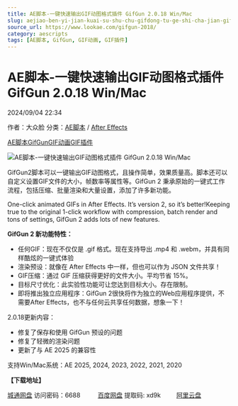 ```yaml
---
title: AE脚本-一键快速输出GIF动图格式插件 GifGun 2.0.18 Win/Mac
slug: aejiao-ben-yi-jian-kuai-su-shu-chu-gifdong-tu-ge-shi-cha-jian-gifgun-2-0-18-win-mac
source_url: https://www.lookae.com/gifgun-2018/
category: aescripts
tags: [AE脚本, GifGun, GIF动画, GIF插件]
---
```

# AE脚本-一键快速输出GIF动图格式插件 GifGun 2.0.18 Win/Mac

2024/09/04 22:34

作者：大众脸
分类：[AE脚本](https://www.lookae.com/after-effects/aescripts/) / [After Effects](https://www.lookae.com/after-effects/)

[AE脚本](https://www.lookae.com/tag/ae%e8%84%9a%e6%9c%ac/)[GifGun](https://www.lookae.com/tag/gifgun/)[GIF动画](https://www.lookae.com/tag/gif%e5%8a%a8%e7%94%bb/)[GIF插件](https://www.lookae.com/tag/gif%e6%8f%92%e4%bb%b6/)

![AE脚本-一键快速输出GIF动图格式插件 GifGun 2.0.18 Win/Mac](https://www.lookae.com/wp-content/uploads/2023/08/GifGun-2.jpg "AE脚本-一键快速输出GIF动图格式插件 GifGun 2.0.18 Win/Mac-LookAE.com")

GifGun2脚本可以一键输出GIF动图格式，且操作简单，效果质量高。脚本还可以自定义设置GIF文件的大小，帧数率等属性等。GifGun 2 秉承原始的一键式工作流程，包括压缩、批量渲染和大量设置，添加了许多新功能。

One-click animated GIFs in After Effects. It’s version 2, so it’s better!Keeping true to the original 1-click workflow with compression, batch render and tons of settings, GifGun 2 adds lots of new features.

**GifGun 2 新功能特性：**

* 任何GIF：现在不仅仅是 .gif 格式。现在支持导出 .mp4 和 .webm，并具有同样酷炫的一键式体验
* 渲染预设：就像在 After Effects 中一样，但也可以作为 JSON 文件共享！
* GIF压缩：通过 GIF 压缩获得更好的文件大小。平均节省 15%。
* 目标尺寸优化：此实验性功能可让您达到目标大小。存在限制。
* 即将推出独立应用程序：GifGun 2很快将作为独立的Web应用程序提供，不需要After Effects，也不与任何云共享任何数据，想象一下！

2.0.18更新内容：

* 修复了保存和使用 GifGun 预设的问题
* 修复了轻微的渲染问题
* 更新了与 AE 2025 的兼容性

支持Win/Mac系统：AE 2025, 2024, 2023, 2022, 2021, 2020

**【下载地址】**

[城通网盘](https://url70.ctfile.com/f/2827370-1353172271-90b14c?p=4431) 访问密码：6688          [百度网盘](https://pan.baidu.com/s/1k1pJ-N0TYtJvMMDv8Y9wpw?pwd=xd9k) 提取码: xd9k         [阿里云盘](https://www.alipan.com/s/pzBQhXXbGAh)
